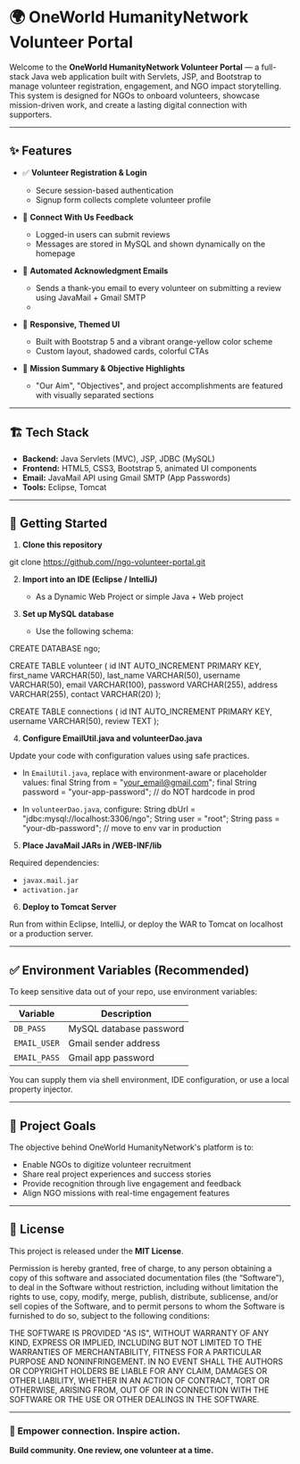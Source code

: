 # 🌍 OneWorld HumanityNetwork Volunteer Portal

Welcome to the **OneWorld HumanityNetwork Volunteer Portal** — a full-stack Java web application built with Servlets, JSP, and Bootstrap to manage volunteer registration, engagement, and NGO impact storytelling. This system is designed for NGOs to onboard volunteers, showcase mission-driven work, and create a lasting digital connection with supporters.

---

## ✨ Features

- ✅ **Volunteer Registration & Login**
  - Secure session-based authentication
  - Signup form collects complete volunteer profile

- 💬 **Connect With Us Feedback**
  - Logged-in users can submit reviews
  - Messages are stored in MySQL and shown dynamically on the homepage

- 💌 **Automated Acknowledgment Emails**
  - Sends a thank-you email to every volunteer on submitting a review using JavaMail + Gmail SMTP
  - 
- 🎨 **Responsive, Themed UI**
  - Built with Bootstrap 5 and a vibrant orange-yellow color scheme
  - Custom layout, shadowed cards, colorful CTAs

- 🧭 **Mission Summary & Objective Highlights**
  - "Our Aim", "Objectives", and project accomplishments are featured with visually separated sections

---

## 🏗️ Tech Stack

- **Backend:** Java Servlets (MVC), JSP, JDBC (MySQL)
- **Frontend:** HTML5, CSS3, Bootstrap 5, animated UI components
- **Email:** JavaMail API using Gmail SMTP (App Passwords)
- **Tools:** Eclipse, Tomcat

---

## 🚀 Getting Started

1. **Clone this repository**

git clone [https://github.com/<your-username>/ngo-volunteer-portal.git](https://github.com/chinmayee-cj/OneWorldHumanityNetwork-NGO)


2. **Import into an IDE (Eclipse / IntelliJ)**
   - As a Dynamic Web Project or simple Java + Web project

3. **Set up MySQL database**
   - Use the following schema:

CREATE DATABASE ngo;

CREATE TABLE volunteer (
id INT AUTO_INCREMENT PRIMARY KEY,
first_name VARCHAR(50),
last_name VARCHAR(50),
username VARCHAR(50),
email VARCHAR(100),
password VARCHAR(255),
address VARCHAR(255),
contact VARCHAR(20)
);

CREATE TABLE connections (
id INT AUTO_INCREMENT PRIMARY KEY,
username VARCHAR(50),
review TEXT
);


4. **Configure EmailUtil.java and volunteerDao.java**

Update your code with configuration values using safe practices.

- In `EmailUtil.java`, replace with environment-aware or placeholder values:
final String from = "your_email@gmail.com";
final String password = "your-app-password"; // do NOT hardcode in prod


- In `volunteerDao.java`, configure:
String dbUrl = "jdbc:mysql://localhost:3306/ngo";
String user = "root";
String pass = "your-db-password"; // move to env var in production


5. **Place JavaMail JARs in /WEB-INF/lib**

Required dependencies:
- `javax.mail.jar`
- `activation.jar`

6. **Deploy to Tomcat Server**

Run from within Eclipse, IntelliJ, or deploy the WAR to Tomcat on localhost or a production server.

---

## ✅ Environment Variables (Recommended)

To keep sensitive data out of your repo, use environment variables:

| Variable       | Description                           |
|----------------|---------------------------------------|
| `DB_PASS`      | MySQL database password               |
| `EMAIL_USER`   | Gmail sender address                  |
| `EMAIL_PASS`   | Gmail app password                    |

You can supply them via shell environment, IDE configuration, or use a local property injector.

---

## 🙌 Project Goals

The objective behind OneWorld HumanityNetwork's platform is to:

- Enable NGOs to digitize volunteer recruitment
- Share real project experiences and success stories
- Provide recognition through live engagement and feedback
- Align NGO missions with real-time engagement features

---

## 📝 License

This project is released under the **MIT License**.

Permission is hereby granted, free of charge, to any person obtaining a copy
of this software and associated documentation files (the “Software”), to deal
in the Software without restriction, including without limitation the rights
to use, copy, modify, merge, publish, distribute, sublicense, and/or sell
copies of the Software, and to permit persons to whom the Software is
furnished to do so, subject to the following conditions:

THE SOFTWARE IS PROVIDED "AS IS", WITHOUT WARRANTY OF ANY KIND, EXPRESS OR
IMPLIED, INCLUDING BUT NOT LIMITED TO THE WARRANTIES OF MERCHANTABILITY,
FITNESS FOR A PARTICULAR PURPOSE AND NONINFRINGEMENT. IN NO EVENT SHALL THE
AUTHORS OR COPYRIGHT HOLDERS BE LIABLE FOR ANY CLAIM, DAMAGES OR OTHER
LIABILITY, WHETHER IN AN ACTION OF CONTRACT, TORT OR OTHERWISE, ARISING FROM,
OUT OF OR IN CONNECTION WITH THE SOFTWARE OR THE USE OR OTHER DEALINGS IN THE
SOFTWARE.


---

### 🚀 Empower connection. Inspire action.  
**Build community. One review, one volunteer at a time.**

